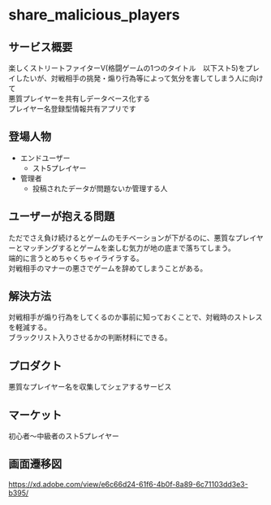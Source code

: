 # share_malicious_players

## サービス概要
楽しくストリートファイターV(格闘ゲームの1つのタイトル　以下スト5)をプレイしたいが、対戦相手の挑発・煽り行為等によって気分を害してしまう人に向けて<br>
悪質プレイヤーを共有しデータベース化する<br>
プレイヤー名登録型情報共有アプリです

## 登場人物
- エンドユーザー
    - スト5プレイヤー
- 管理者
    - 投稿されたデータが問題ないか管理する人

## ユーザーが抱える問題
ただでさえ負け続けるとゲームのモチベーションが下がるのに、悪質なプレイヤーとマッチングするとゲームを楽しむ気力が地の底まで落ちてしまう。<br>
端的に言うとめちゃくちゃイライラする。<br>
対戦相手のマナーの悪さでゲームを辞めてしまうことがある。

## 解決方法
対戦相手が煽り行為をしてくるのか事前に知っておくことで、対戦時のストレスを軽減する。<br>
ブラックリスト入りさせるかの判断材料にできる。

## プロダクト
悪質なプレイヤー名を収集してシェアするサービス

## マーケット
初心者〜中級者のスト5プレイヤー

## 画面遷移図
https://xd.adobe.com/view/e6c66d24-61f6-4b0f-8a89-6c71103dd3e3-b395/

